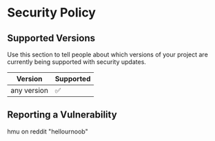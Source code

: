 # Security Policy

## Supported Versions

Use this section to tell people about which versions of your project are
currently being supported with security updates.

|    Version    |     Supported      |
| ------------- | ------------------ |
| any version   | :white_check_mark: |

## Reporting a Vulnerability

hmu on reddit "hellournoob"
